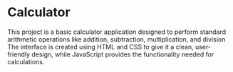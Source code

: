 # Calculator
This project is a basic calculator application designed to perform standard arithmetic operations like addition, subtraction, multiplication, and division
The interface is created using HTML and CSS to give it a clean, user-friendly design, while JavaScript provides the functionality needed for calculations.
